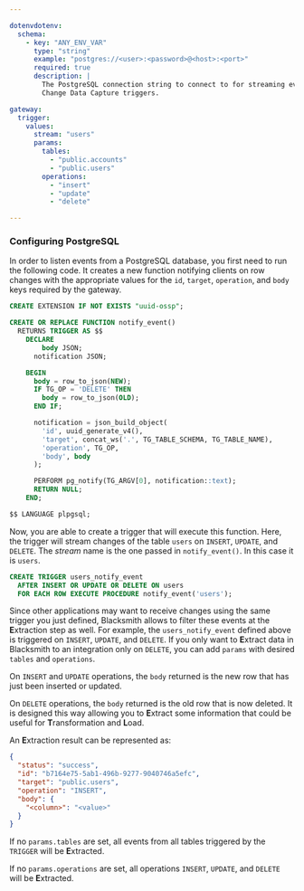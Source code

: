 ```yaml
---

dotenvdotenv:
  schema:
    - key: "ANY_ENV_VAR"
      type: "string"
      example: "postgres://<user>:<password>@<host>:<port>"
      required: true
      description: |
        The PostgreSQL connection string to connect to for streaming events to
        Change Data Capture triggers.

gateway:
  trigger:
    values:
      stream: "users"
      params:
        tables:
          - "public.accounts"
          - "public.users"
        operations:
          - "insert"
          - "update"
          - "delete"

---
```


### Configuring PostgreSQL

In order to listen events from a PostgreSQL database, you first need to run the
following code. It creates a new function notifying clients on row changes with
the appropriate values for the `id`, `target`, `operation`, and `body` keys
required by the gateway.

```sql
CREATE EXTENSION IF NOT EXISTS "uuid-ossp";

CREATE OR REPLACE FUNCTION notify_event()
  RETURNS TRIGGER AS $$
    DECLARE
    	body JSON;
      notification JSON;

    BEGIN
      body = row_to_json(NEW);
      IF TG_OP = 'DELETE' THEN
        body = row_to_json(OLD);
      END IF;

      notification = json_build_object(
        'id', uuid_generate_v4(),
        'target', concat_ws('.', TG_TABLE_SCHEMA, TG_TABLE_NAME),
        'operation', TG_OP,
        'body', body
      );

      PERFORM pg_notify(TG_ARGV[0], notification::text);
      RETURN NULL; 
    END;

$$ LANGUAGE plpgsql;
```

Now, you are able to create a trigger that will execute this function. Here, the
trigger will stream changes of the table `users` on `INSERT`, `UPDATE`, and
`DELETE`. The *stream* name is the one passed in `notify_event()`. In this case
it is `users`.
```sql
CREATE TRIGGER users_notify_event
  AFTER INSERT OR UPDATE OR DELETE ON users
  FOR EACH ROW EXECUTE PROCEDURE notify_event('users');
```

Since other applications may want to receive changes using the same trigger you
just defined, Blacksmith allows to filter these events at the **E**xtraction step
as well. For example, the `users_notify_event` defined above is triggered on
`INSERT`, `UPDATE`, and `DELETE`. If you only want to **E**xtract data in Blacksmith
to an integration only on `DELETE`, you can add `params` with desired `tables`
and `operations`.

On `INSERT` and `UPDATE` operations, the `body` returned is the new row that has
just been inserted or updated.

On `DELETE` operations, the `body` returned is the old row that is now deleted.
It is designed this way allowing you to **E**xtract some information that could
be useful for **T**ransformation and **L**oad.

An **E**xtraction result can be represented as:
```json
{
  "status": "success",
  "id": "b7164e75-5ab1-496b-9277-9040746a5efc",
  "target": "public.users",
  "operation": "INSERT",
  "body": {
    "<column>": "<value>"
  }
}
```

If no `params.tables` are set, all events from all tables triggered by the
`TRIGGER` will be **E**xtracted.

If no `params.operations` are set, all operations `INSERT`, `UPDATE`, and `DELETE`
will be **E**xtracted.
